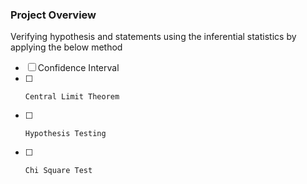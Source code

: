 ### Project Overview

 Verifying hypothesis and statements using the inferential statistics by applying the below method 

- [ ] Confidence Interval
- [ ]     Central Limit Theorem
- [ ]     Hypothesis Testing
- [ ]     Chi Square Test


